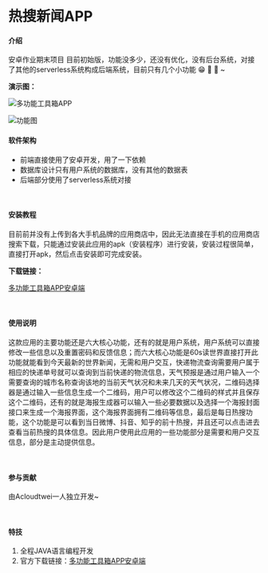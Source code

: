 # 热搜新闻APP

#### 介绍

安卓作业期末项目
目前初始版，功能没多少，还没有优化，没有后台系统，对接了其他的serverless系统构成后端系统，目前只有几个小功能 :grin:  :grimacing:  :grimacing: ~

**演示图：**

![多功能工具箱APP](https://images.gitee.com/uploads/images/2021/1016/145748_cf0e93c8_7386951.jpeg "4.jpg")

![功能图](https://images.gitee.com/uploads/images/2021/1016/145958_8c97cf5f_7386951.png "6.png")

#### 软件架构

- 前端直接使用了安卓开发，用了一下依赖
- 数据库设计只有用户系统的数据库，没有其他的数据表
- 后端部分使用了serverless系统对接

<br/>

#### 安装教程

目前前并没有上传到各大手机品牌的应用商店中，因此无法直接在手机的应用商店搜索下载，只能通过安装此应用的apk（安装程序）进行安装，安装过程很简单，直接打开apk，然后点击安装即可完成安装。

**下载链接：**

[多功能工具箱APP安卓端](https://app.blibli.tk/)

<br/>

#### 使用说明

   这款应用的主要功能还是六大核心功能，还有的就是用户系统，用户系统可以直接修改一些信息以及重置密码和反馈信息；而六大核心功能是60s读世界直接打开此功能就能看到今天最新的世界新闻，无需和用户交互，快递物流查询需要用户属于相应的快递单号就可以查询到当前快递的物流信息，天气预报是通过用户输入一个需要查询的城市名称查询该地的当前天气状况和未来几天的天气状况，二维码选择器是通过输入一些信息生成一个二维码，用户可以修改这个二维码的样式并且保存这个二维码，还有的就是海报生成器可以输入一些必要数据以及选择一个海报封面接口来生成一个海报界面，这个海报界面拥有二维码等信息，最后是每日热搜功能，这个功能是可以看到当日微博、抖音、知乎的前十热搜，并且还可以点击进去查看当前热搜的具体信息。因此用户使用此应用的一些功能部分是需要和用户交互信息，部分是主动提供信息。
   
   <br/>

#### 参与贡献

由Acloudtwei一人独立开发~

<br/>

#### 特技

1. 全程JAVA语言编程开发
2. 官方下载链接：[多功能工具箱APP安卓端](https://app.blibli.tk/)
